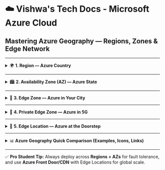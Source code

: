 # ☁️ Vishwa's Tech Docs - Microsoft Azure Cloud

## Mastering Azure Geography — Regions, Zones & Edge Network

---

<details>
<summary>🌍 <b>1. Region — Azure Country</b></summary>

**Definition:** A geographic area containing one or more data centers.  
**Purpose:** Choose a Region for **data residency ⚖️, low latency 🕒, and compliance ✅**.

**Examples with Codes:**
- [🇮🇳 Central India — `centralindia`](https://azure.microsoft.com/en-us/explore/global-infrastructure/geographies/#overview)
- [🇮🇳 South India — `southindia`](https://azure.microsoft.com/en-us/explore/global-infrastructure/geographies/#overview)
- [🇺🇸 East US — `eastus`](https://azure.microsoft.com/en-us/explore/global-infrastructure/geographies/#overview)
- [🇪🇺 West Europe — `westeurope`](https://azure.microsoft.com/en-us/explore/global-infrastructure/geographies/#overview)

💡 **Tip for Students:** A Region is like a country 🌍 where Microsoft hosts multiple data centers.
</details>

---

<details>
<summary>🏙️ <b>2. Availability Zone (AZ) — Azure State</b></summary>

**Definition:** **Physically separate data centers** within an Azure Region, each with independent power ⚡, cooling ❄️, and networking 🌐.  
**Purpose:** Deploy across AZs for **high availability 🛡️** and **fault tolerance**.

**Examples:**
- [🇮🇳 Central India: `centralindia-1`, `centralindia-2`, `centralindia-3`](https://learn.microsoft.com/en-us/azure/reliability/availability-zones-overview)
- [🇺🇸 East US: `eastus-1`, `eastus-2`, `eastus-3`](https://learn.microsoft.com/en-us/azure/reliability/availability-zones-overview)
- [🇪🇺 West Europe: `westeurope-1`, `westeurope-2`, `westeurope-3`](https://learn.microsoft.com/en-us/azure/reliability/availability-zones-overview)

💡 **Tip for Students:** If one AZ fails, the others still keep services online 🟢.
</details>

---

<details>
<summary>🏢 <b>3. Edge Zone — Azure in Your City</b></summary>

**Definition:** Azure infrastructure deployed in metro areas for **ultra-low latency 🕒**.  
**Purpose:** Best for **gaming 🎮, media streaming 📺, real-time analytics 📊**.

**Examples:**
- [🇺🇸 Los Angeles Edge Zone](https://azure.microsoft.com/en-us/updates/azure-edge-zones/)
- [🇪🇸 Madrid Edge Zone](https://azure.microsoft.com/en-us/updates/azure-edge-zones/)
- [🇮🇳 Mumbai/Delhi (announced)](https://azure.microsoft.com/en-us/updates/azure-edge-zones/)

💡 **Tip for Students:** Region = country, AZ = state → Edge Zone = city 🏙️.
</details>

---

<details>
<summary>📡 <b>4. Private Edge Zone — Azure in 5G</b></summary>

**Definition:** Azure Edge Zone deployed **inside a private 5G/LTE network 📶**.  
**Purpose:** Ideal for **IoT factories 🏭, smart hospitals 🏥, robotics 🤖**.

**Examples:**
- Azure Private MEC in a smart factory
- Healthcare private 5G with Azure Edge

💡 **Tip for Students:** Think of it as Azure **living inside a private mobile tower 🏢📡**.
</details>

---

<details>
<summary>🚚 <b>5. Edge Location — Azure at the Doorstep</b></summary>

**Definition:** Small Azure sites used by **Azure CDN & Front Door** to cache content near users.  
**Purpose:** Deliver content faster ⚡, reduce origin load 🖥️, improve global reach 🌐.

**Examples:**
- India: [🇮🇳 Hyderabad, Bangalore, Chennai, Delhi](https://learn.microsoft.com/en-us/azure/cdn/cdn-pop-locations)
- Global: [🇬🇧 London](https://learn.microsoft.com/en-us/azure/cdn/cdn-pop-locations), [🇦🇺 Sydney](https://learn.microsoft.com/en-us/azure/cdn/cdn-pop-locations), [🇯🇵 Tokyo](https://learn.microsoft.com/en-us/azure/cdn/cdn-pop-locations)

💡 **Tip for Students:** Edge Locations = courier hubs 🚚 delivering cached content closer to users.

---

### 📦 **Azure CDN & Why Edge Locations Matter**
When you enable **Azure CDN or Front Door**, your content is cached in **Edge Locations**.  
This means:
- ⚡ Faster performance (nearest POP serves data)
- 💸 Reduced bandwidth costs
- 🛡️ High availability even under load

</details>

---

<details>
<summary>📊 <b>Azure Geography Quick Comparison (Examples, Icons, Links)</b></summary>

<table>
  <thead>
    <tr>
      <th>Azure Component</th>
      <th>What It Represents</th>
      <th>Example Codes</th>
      <th>Purpose</th>
      <th>Analogy</th>
      <th>Total Count (2025)</th>
    </tr>
  </thead>
  <tbody>
    <tr style="background-color:#E0F2FE;">
      <td>🌍 Region</td>
      <td>Large geographic area with multiple DCs</td>
      <td>[🇮🇳 `centralindia`](https://azure.microsoft.com/en-us/explore/global-infrastructure/geographies/#overview), [🇺🇸 `eastus`](https://azure.microsoft.com/en-us/explore/global-infrastructure/geographies/#overview), [🇪🇺 `westeurope`](https://azure.microsoft.com/en-us/explore/global-infrastructure/geographies/#overview)</td>
      <td>Latency 🕒, compliance ⚖️, residency</td>
      <td>Country</td>
      <td>🌎 60+ Regions</td>
    </tr>
    <tr style="background-color:#DCFCE7;">
      <td>🏙️ Availability Zone</td>
      <td>Physically separate DCs inside a Region</td>
      <td>[🇮🇳 `centralindia-1`](https://learn.microsoft.com/en-us/azure/reliability/availability-zones-overview), [🇺🇸 `eastus-2`](https://learn.microsoft.com/en-us/azure/reliability/availability-zones-overview), [🇪🇺 `westeurope-3`](https://learn.microsoft.com/en-us/azure/reliability/availability-zones-overview)</td>
      <td>High availability 🛡️</td>
      <td>State</td>
      <td>🏢 200+ AZs</td>
    </tr>
    <tr style="background-color:#FFEDD5;">
      <td>🏢 Edge Zone</td>
      <td>Azure infra inside metro city</td>
      <td>[🇺🇸 Los Angeles](https://azure.microsoft.com/en-us/updates/azure-edge-zones/), [🇪🇸 Madrid](https://azure.microsoft.com/en-us/updates/azure-edge-zones/)</td>
      <td>Ultra-low latency 🕒</td>
      <td>City</td>
      <td>🏙️ 20+ Edge Zones</td>
    </tr>
    <tr style="background-color:#FFF7CD;">
      <td>📡 Private Edge Zone</td>
      <td>Azure infra in private 5G/LTE</td>
      <td>Factory MEC, Healthcare 5G</td>
      <td>IoT 📡, robotics 🤖</td>
      <td>Mobile Tower</td>
      <td>📶 Growing (via MEC partners)</td>
    </tr>
    <tr style="background-color:#FCE7F3;">
      <td>🚚 Edge Location</td>
      <td>Small Azure POPs near users</td>
      <td>[🇮🇳 Hyderabad, Bangalore](https://learn.microsoft.com/en-us/azure/cdn/cdn-pop-locations), [🇬🇧 London](https://learn.microsoft.com/en-us/azure/cdn/cdn-pop-locations)</td>
      <td>Cache content via Azure CDN 📦</td>
      <td>Courier hub</td>
      <td>🚚 180+ Edge POPs</td>
    </tr>
  </tbody>
</table>

*⚠️ **Note:** Azure keeps expanding globally. Always check the [Azure global infrastructure map](https://datacenters.microsoft.com/globe/) for the latest updates.*

</details>

---

✅ **Pro Student Tip:** Always deploy across **Regions + AZs** for fault tolerance, and use **Azure Front Door/CDN** with Edge Locations for global scale.
